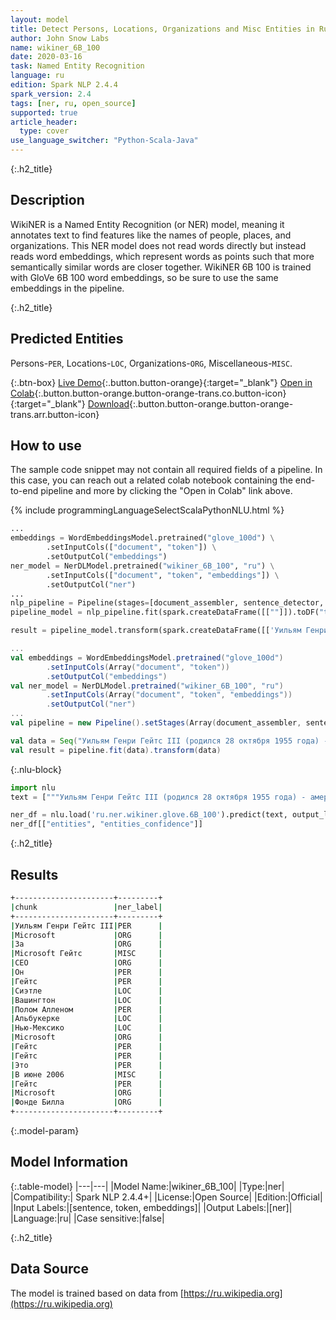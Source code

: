 ```yaml
---
layout: model
title: Detect Persons, Locations, Organizations and Misc Entities in Russian (WikiNER 6B 100)
author: John Snow Labs
name: wikiner_6B_100
date: 2020-03-16
task: Named Entity Recognition
language: ru
edition: Spark NLP 2.4.4
spark_version: 2.4
tags: [ner, ru, open_source]
supported: true
article_header:
  type: cover
use_language_switcher: "Python-Scala-Java"
---
```


{:.h2_title}
## Description
WikiNER is a Named Entity Recognition (or NER) model, meaning it annotates text to find features like the names of people, places, and organizations. This NER model does not read words directly but instead reads word embeddings, which represent words as points such that more semantically similar words are closer together. WikiNER 6B 100 is trained with GloVe 6B 100 word embeddings, so be sure to use the same embeddings in the pipeline.

{:.h2_title}
## Predicted Entities 
Persons-`PER`, Locations-`LOC`, Organizations-`ORG`, Miscellaneous-`MISC`.


{:.btn-box}
[Live Demo](https://demo.johnsnowlabs.com/public/NER_RU){:.button.button-orange}{:target="_blank"}
[Open in Colab](https://colab.research.google.com/github/JohnSnowLabs/spark-nlp-workshop/blob/master/tutorials/streamlit_notebooks/NER_RU.ipynb){:.button.button-orange.button-orange-trans.co.button-icon}{:target="_blank"}
[Download](https://s3.amazonaws.com/auxdata.johnsnowlabs.com/public/models/wikiner_6B_100_ru_2.4.4_2.4_1584014001452.zip){:.button.button-orange.button-orange-trans.arr.button-icon}

## How to use

The sample code snippet may not contain all required fields of a pipeline. In this case, you can reach out a related colab notebook containing the end-to-end pipeline and more by clicking the "Open in Colab" link above.
 

<div class="tabs-box" markdown="1">

{% include programmingLanguageSelectScalaPythonNLU.html %}

```python
...
embeddings = WordEmbeddingsModel.pretrained("glove_100d") \
        .setInputCols(["document", "token"]) \
        .setOutputCol("embeddings")
ner_model = NerDLModel.pretrained("wikiner_6B_100", "ru") \
        .setInputCols(["document", "token", "embeddings"]) \
        .setOutputCol("ner")
...        
nlp_pipeline = Pipeline(stages=[document_assembler, sentence_detector, tokenizer, embeddings, ner_model, ner_converter])
pipeline_model = nlp_pipeline.fit(spark.createDataFrame([[""]]).toDF("text"))

result = pipeline_model.transform(spark.createDataFrame([['Уильям Генри Гейтс III (родился 28 октября 1955 года) - американский бизнес-магнат, разработчик программного обеспечения, инвестор и филантроп. Он наиболее известен как соучредитель корпорации Microsoft. За время своей карьеры в Microsoft Гейтс занимал должности председателя, главного исполнительного директора (CEO), президента и главного архитектора программного обеспечения, а также был крупнейшим индивидуальным акционером до мая 2014 года. Он является одним из самых известных предпринимателей и пионеров микрокомпьютерная революция 1970-х и 1980-х годов. Гейтс родился и вырос в Сиэтле, штат Вашингтон, в 1975 году вместе с другом детства Полом Алленом в Альбукерке, штат Нью-Мексико, и основал компанию Microsoft. она стала крупнейшей в мире компанией-разработчиком программного обеспечения для персональных компьютеров. Гейтс руководил компанией в качестве председателя и генерального директора, пока в январе 2000 года не ушел с поста генерального директора, но остался председателем и стал главным архитектором программного обеспечения. В конце 1990-х Гейтс подвергся критике за свою деловую тактику, которая считалась антиконкурентной. Это мнение было подтверждено многочисленными судебными решениями. В июне 2006 года Гейтс объявил, что перейдет на неполный рабочий день в Microsoft и будет работать на полную ставку в Фонде Билла и Мелинды Гейтс, частном благотворительном фонде, который он и его жена Мелинда Гейтс создали в 2000 году. [ 9] Постепенно он передал свои обязанности Рэю Оззи и Крейгу Манди. Он ушел с поста президента Microsoft в феврале 2014 года и занял новую должность консультанта по технологиям для поддержки вновь назначенного генерального директора Сатья Наделла.']], ["text"]))
```

```scala
...
val embeddings = WordEmbeddingsModel.pretrained("glove_100d") 
        .setInputCols(Array("document", "token"))
        .setOutputCol("embeddings")
val ner_model = NerDLModel.pretrained("wikiner_6B_100", "ru")
        .setInputCols(Array("document", "token", "embeddings"))
        .setOutputCol("ner")
...
val pipeline = new Pipeline().setStages(Array(document_assembler, sentence_detector, tokenizer, embeddings, ner_model, ner_converter))

val data = Seq("Уильям Генри Гейтс III (родился 28 октября 1955 года) - американский бизнес-магнат, разработчик программного обеспечения, инвестор и филантроп. Он наиболее известен как соучредитель корпорации Microsoft. За время своей карьеры в Microsoft Гейтс занимал должности председателя, главного исполнительного директора (CEO), президента и главного архитектора программного обеспечения, а также был крупнейшим индивидуальным акционером до мая 2014 года. Он является одним из самых известных предпринимателей и пионеров микрокомпьютерная революция 1970-х и 1980-х годов. Гейтс родился и вырос в Сиэтле, штат Вашингтон, в 1975 году вместе с другом детства Полом Алленом в Альбукерке, штат Нью-Мексико, и основал компанию Microsoft. она стала крупнейшей в мире компанией-разработчиком программного обеспечения для персональных компьютеров. Гейтс руководил компанией в качестве председателя и генерального директора, пока в январе 2000 года не ушел с поста генерального директора, но остался председателем и стал главным архитектором программного обеспечения. В конце 1990-х Гейтс подвергся критике за свою деловую тактику, которая считалась антиконкурентной. Это мнение было подтверждено многочисленными судебными решениями. В июне 2006 года Гейтс объявил, что перейдет на неполный рабочий день в Microsoft и будет работать на полную ставку в Фонде Билла и Мелинды Гейтс, частном благотворительном фонде, который он и его жена Мелинда Гейтс создали в 2000 году. [ 9] Постепенно он передал свои обязанности Рэю Оззи и Крейгу Манди. Он ушел с поста президента Microsoft в феврале 2014 года и занял новую должность консультанта по технологиям для поддержки вновь назначенного генерального директора Сатья Наделла.").toDF("text")
val result = pipeline.fit(data).transform(data)
```

{:.nlu-block}
```python
import nlu
text = ["""Уильям Генри Гейтс III (родился 28 октября 1955 года) - американский бизнес-магнат, разработчик программного обеспечения, инвестор и филантроп. Он наиболее известен как соучредитель корпорации Microsoft. За время своей карьеры в Microsoft Гейтс занимал должности председателя, главного исполнительного директора (CEO), президента и главного архитектора программного обеспечения, а также был крупнейшим индивидуальным акционером до мая 2014 года. Он является одним из самых известных предпринимателей и пионеров микрокомпьютерная революция 1970-х и 1980-х годов. Гейтс родился и вырос в Сиэтле, штат Вашингтон, в 1975 году вместе с другом детства Полом Алленом в Альбукерке, штат Нью-Мексико, и основал компанию Microsoft. она стала крупнейшей в мире компанией-разработчиком программного обеспечения для персональных компьютеров. Гейтс руководил компанией в качестве председателя и генерального директора, пока в январе 2000 года не ушел с поста генерального директора, но остался председателем и стал главным архитектором программного обеспечения. В конце 1990-х Гейтс подвергся критике за свою деловую тактику, которая считалась антиконкурентной. Это мнение было подтверждено многочисленными судебными решениями. В июне 2006 года Гейтс объявил, что перейдет на неполный рабочий день в Microsoft и будет работать на полную ставку в Фонде Билла и Мелинды Гейтс, частном благотворительном фонде, который он и его жена Мелинда Гейтс создали в 2000 году. [ 9] Постепенно он передал свои обязанности Рэю Оззи и Крейгу Манди. Он ушел с поста президента Microsoft в феврале 2014 года и занял новую должность консультанта по технологиям для поддержки вновь назначенного генерального директора Сатья Наделла."""]

ner_df = nlu.load('ru.ner.wikiner.glove.6B_100').predict(text, output_level = "chunk")
ner_df[["entities", "entities_confidence"]]
```

</div>

{:.h2_title}
## Results
```bash
+----------------------+---------+
|chunk                 |ner_label|
+----------------------+---------+
|Уильям Генри Гейтс III|PER      |
|Microsoft             |ORG      |
|За                    |ORG      |
|Microsoft Гейтс       |MISC     |
|CEO                   |ORG      |
|Он                    |PER      |
|Гейтс                 |PER      |
|Сиэтле                |LOC      |
|Вашингтон             |LOC      |
|Полом Алленом         |PER      |
|Альбукерке            |LOC      |
|Нью-Мексико           |LOC      |
|Microsoft             |ORG      |
|Гейтс                 |PER      |
|Гейтс                 |PER      |
|Это                   |PER      |
|В июне 2006           |MISC     |
|Гейтс                 |PER      |
|Microsoft             |ORG      |
|Фонде Билла           |ORG      |
+----------------------+---------+
```
{:.model-param}
## Model Information

{:.table-model}
|---|---|
|Model Name:|wikiner_6B_100|
|Type:|ner|
|Compatibility:| Spark NLP 2.4.4+|
|License:|Open Source|
|Edition:|Official|
|Input Labels:|[sentence, token, embeddings]|
|Output Labels:|[ner]|
|Language:|ru|
|Case sensitive:|false|


{:.h2_title}
## Data Source
The model is trained based on data from [https://ru.wikipedia.org](https://ru.wikipedia.org)